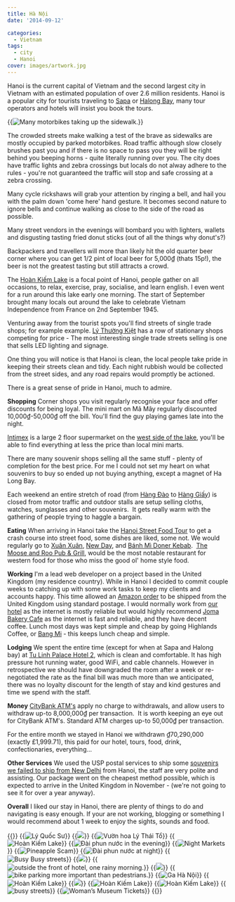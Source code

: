 ```yaml
---
title: Hà Nội
date: '2014-09-12'

categories:
  - Vietnam
tags:
  - city
  - Hanoi
cover: images/artwork.jpg
---
```


Hanoi is the current capital of Vietnam and the second largest city in Vietnam with an estimated population of over 2.6 million residents. Hanoi is a popular city for tourists traveling to [Sapa](/posts/2014-08-sa-pa/ "Sa Pa") or [Halong Bay](/posts/2014-08-ha-long-bay/ "Hạ Long Bay & Bái Tử Long Bay"), many tour operators and hotels will insist you book the tours.

{{<img src="images/IMG_20140811_151043-1024x583.jpg" title="Many motorbikes taking up the sidewalk.">}}

The crowded streets make walking a test of the brave as sidewalks are mostly occupied by parked motorbikes. Road traffic although slow closely brushes past you and if there is no space to pass you they will be right behind you beeping horns - quite literally running over you. The city does have traffic lights and zebra crossings but locals do not alway adhere to the rules - you're not guaranteed the traffic will stop and safe crossing at a zebra crossing.

Many cycle rickshaws will grab your attention by ringing a bell, and hail you with the palm down 'come here' hand gesture. It becomes second nature to ignore bells and continue walking as close to the side of the road as possible.

Many street vendors in the evenings will bombard you with lighters, wallets and disgusting tasting fried donut sticks (out of all the things why donut's?)

Backpackers and travellers will more than likely hit the old quarter beer corner where you can get 1/2 pint of local beer for 5,000₫ (thats 15p!), the beer is not the greatest tasting but still attracts a crowd.

The [Hoàn Kiếm Lake](https://www.google.com/maps/place/Hoan+Kiem+lake,+Ho%C3%A0n+Ki%E1%BA%BFm+District,+Hanoi,+Vietnam "Hoàn Kiếm Lake on Google Maps") is a focal point of Hanoi, people gather on all occasions, to relax, exercise, pray, socialise, and learn english. I even went for a run around this lake early one morning. The start of September brought many locals out around the lake to celebrate Vietnam Independence from France on 2nd September 1945.

Venturing away from the tourist spots you'll find streets of single trade shops; for example example. [Lý Thường Kiệt](https://www.google.com/maps/place/L%C3%BD+Th%C6%B0%E1%BB%9Dng+Ki%E1%BB%87t,+Ho%C3%A0n+Ki%E1%BA%BFm,+H%C3%A0+N%E1%BB%99i,+Vietnam/@21.0235326,105.8500159,17z/data=!3m1!4b1!4m2!3m1!1s0x3135ab9374be085d:0x8ad98efdf21cf664 "Lý Thường Kiệt on Google Maps") has a row of stationary shops competing for price - The most interesting single trade streets selling is one that sells LED lighting and signage.

One thing you will notice is that Hanoi is clean, the local people take pride in keeping their streets clean and tidy. Each night rubbish would be collected from the street sides, and any road repairs would promptly be actioned.

There is a great sense of pride in Hanoi, much to admire.

**Shopping** Corner shops you visit regularly recognise your face and offer discounts for being loyal. The mini mart on Mã Mây regularly discounted 10,000₫-50,000₫ off the bill. You'll find the guy playing games late into the night.

[Intimex](https://www.intimexco.com/eng/?act=content&pid=4&cid=12) is a large 2 floor supermarket on the [west side of the lake](https://www.google.com/maps/search/Intimex,+23+L%C3%AA+Th%C3%A1i+T%E1%BB%95,+Ho%C3%A0n+Ki%E1%BA%BFm,+H%C3%A0+N%E1%BB%99i,+Vietnam/@21.0280588,105.8512401,16z/data=!3m1!4b1 "on Google Maps"), you'll be able to find everything at less the price than local mini marts.

There are many souvenir shops selling all the same stuff - plenty of completion for the best price. For me I could not set my heart on what souvenirs to buy so ended up not buying anything, except a magnet of Ha Long Bay.

Each weekend an entire stretch of road (from [Hàng Đào](https://www.google.com/maps/place/H%C3%A0ng+%C4%90%C3%A0o,+Ho%C3%A0n+Ki%E1%BA%BFm,+H%C3%A0+N%E1%BB%99i,+Vietnam/@21.0341209,105.8501575,17z/data=!3m1!4b1!4m2!3m1!1s0x3135abbf1a49e6b1:0x80450f404dd7dfec) to [Hàng Giấy](https://www.google.com/maps/place/H%C3%A0ng+Gi%E1%BA%A5y,+%C4%90%E1%BB%93ng+Xu%C3%A2n,+Ho%C3%A0n+Ki%E1%BA%BFm,+H%C3%A0+N%E1%BB%99i,+Vietnam/@21.0382704,105.848638,17z/data=!3m1!4b1!4m2!3m1!1s0x3135abb99fc84f1d:0x5fe6189791ca14cb)) is closed from motor traffic and outdoor stalls are setup selling cloths, watches, sunglasses and other souvenirs.  It gets really warm with the gathering of people trying to haggle a bargain.

**Eating** When arriving in Hanoi take the [Hanoi Street Food Tour](/posts/2014-08-hanoi-street-food-tour/ "Hanoi Street Food Tour") to get a crash course into street food, some dishes are liked, some not. We would regularly go to [Xuân Xuân](/posts/2014-09-bo-nuong-xuan-xuan-47-ma-may/ "Bò Nướng Xuân Xuân 47 Mã Mây"), [New Day](/posts/2014-09-new-day-restaurant/ "New Day Restaurant"), and [Bánh Mì Doner Kebab](/posts/2014-09-banh-mi-doner-kebab-hang-bac/ "Bánh Mì Doner Kebab Hàng Bạc").  [The Moose and Roo Pub & Grill](/posts/2014-09-the-moose-and-roo-pub-grill/ "The Moose and Roo Pub & Grill"), would be the most notable restaurant for western food for those who miss the good ol' home style food.

**Working** I'm a lead web developer on a project based in the United Kingdom (my residence country). While in Hanoi I decided to commit couple weeks to catching up with some work tasks to keep my clients and accounts happy. This time allowed an [Amazon order](/posts/2014-09-it-arrived/ "It arrived!") to be shipped from the United Kingdom using standard postage. I would normally work from [our hotel](/posts/2014-09-tu-linh-palace-hotel-2/ "review of Tu Linh Palace Hotel 2") as the internet is mostly reliable but would highly recommend [Joma Bakery Cafe](/posts/2014-09-joma-bakery-cafe/ "Joma Bakery Cafe") as the internet is fast and reliable, and they have decent coffee. Lunch most days was kept simple and cheap by going Highlands Coffee, or [Bang Mi](/posts/2014-09-banh-mi-doner-kebab-hang-bac/ "Bánh Mì Doner Kebab Hàng Bạc") - this keeps lunch cheap and simple.

**Lodging** We spent the entire time (except for when at Sapa and Halong bay) at [Tu Linh Palace Hotel 2](/posts/2014-09-tu-linh-palace-hotel-2/ "Tu Linh Palace Hotel 2"), which is clean and comfortable. It has high pressure hot running water, good WiFi, and cable channels. However in retrospective we should have downgraded the room after a week or re-negotiated the rate as the final bill was much more than we anticipated, there was no loyalty discount for the length of stay and kind gestures and time we spend with the staff.

**Money** [CityBank ATM's](https://www.citibank.com/locations "CitiBank ATM's on Google Maps") apply no charge to withdrawals, and allow users to withdraw up-to 8,000,000₫ per transaction.  It is worth keeping an eye out for CityBank ATM's. Standard ATM charges up-to 50,000₫ per transaction.

For the entire month we stayed in Hanoi we withdrawn ₫70,290,000 (exactly £1,999.71), this paid for our hotel, tours, food, drink, confectionaries, everything...

**Other Services** We used the USP postal services to ship some [souvenirs we failed to ship from New Delhi](/posts/2014-08-shipping-from-india/ "Shipping from India") from Hanoi, the staff are very polite and assisting. Our package went on the cheapest method possible, which is expected to arrive in the United Kingdom in November - (we're not going to see it for over a year anyway).

**Overall** I liked our stay in Hanoi, there are plenty of things to do and navigating is easy enough. If your are not working, blogging or something I would recommend about 1 week to enjoy the sights, sounds and food.


{{<gallery>}}
  {{<img src="images/IMG_4811-EFFECTS.jpg" title="Lý Quốc Sư">}}
  {{<img src="images/IMG_4182-EFFECTS.jpg" oriantation="portrait">}}
  {{<img src="images/IMG_4180.jpg" title="Vườn hoa Lý Thái Tổ">}}
  {{<img src="images/IMG_4143-MOTION.gif" title="Hoàn Kiếm Lake">}}
  {{<img src="images/IMG_4202.jpg" title="Đài phun nước in the evening">}}
  {{<img src="images/IMG_4210.jpg" title="Night Markets">}}
  {{<img src="images/DSC00640.jpg" title="Pineapple Scam">}}
  {{<img src="images/PANO_20140816_191219.jpg" title="Đài phun nước at night">}}
  {{<img src="images/IMG_20140906_204525.jpg" title="Busy Busy streets">}}
  {{<img src="images/IMG_20140830_210737.jpg">}}
  {{<img src="images/PANO_20140813_092450.jpg" title="outside the front of hotel, one rainy morning.">}}
  {{<img src="images/IMG_4280.jpg">}}
  {{<img src="images/IMG_20140811_151043.jpg" title="bike parking more important than pedestrians. ">}}
  {{<img src="images/IMG_20140913_054131-EFFECTS.jpg" title="Ga Hà Nội">}}
  {{<img src="images/PANO_20140813_070153.jpg" title="Hoàn Kiếm Lake">}}
  {{<img src="images/DSC00587.jpg" oriantation="portrait">}}
  {{<img src="images/IMG_20140811_142358.jpg" title="Hoàn Kiếm Lake">}}
  {{<img src="images/DSC00584.jpg" title="Hoàn Kiếm Lake">}}
  {{<img src="images/IMG_4195.jpg" title="busy streets ">}}
  {{<img src="images/IMG_4191.jpg" title="Woman&#8217;s Museum Tickets">}}
{{</gallery>}}
